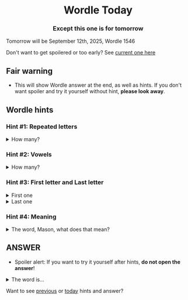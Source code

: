 <h1 align="center">
Wordle Today
</h1>

<h3 align="center">
Except this one is for tomorrow
</h3>

Tomorrow will be September 12th, 2025, Wordle 1546

Don't want to get spoilered or too early? See [current one here](README.md)

## Fair warning
- This will show Wordle answer at the end, as well as hints. If you don't want spoiler and try it yourself without hint, **please look away**.

## Wordle hints

### Hint #1: Repeated letters
<details>
  <summary>How many?</summary>
  Zero repeated letters.
</details>

### Hint #2: Vowels
<details>
  <summary>How many?</summary>
  There are 1 vowels. 
</details>

### Hint #3: First letter and Last letter
<details>
  <summary>First one</summary>
  Begins with the letter "T"
</details>
<details>
  <summary>Last one</summary>
  Ends with the letter "B"
</details>

### Hint #4: Meaning
<details>
  <summary>The word, Mason, what does that mean?</summary>
  A beating, vibration or palpitation.
</details>

## ANSWER
- Spoiler alert: If you want to try it yourself after hints, **do not open the answer**!

<details>
  <summary>The word is...</summary>
  THROB
</details>

Want to see [previous](PREVIOUS.md) or [today](README.md) hints and answer?